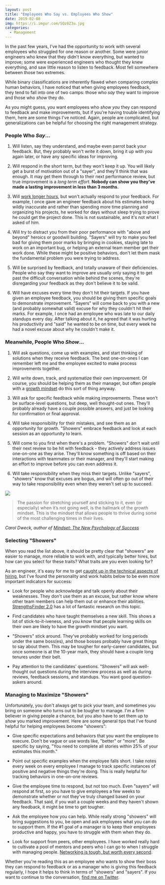 ```yaml
---
layout: post
title: "Employees Who Say vs. Employees Who Show"
date: 2019-02-08
img: https://i.imgur.com/SQz8Z3u.jpg
categories: 
  - Management
---
```


In the past few years, I've had the opportunity to work with several employees who struggled for one reason or another. Some were junior engineers who knew that they didn't know everything, but wanted to improve; some were experienced engineers who thought they knew everything, and saw little reason to listen to feedback. Most fell somewhere between those two extremes.

While binary classifications are inherently flawed when comparing complex human behaviors, I have noticed that when giving employees feedback, they tend to fall into one of two camps: those who _say_ they want to improve and those who _show_ they do. 

As you might guess, you want employees who _show you_ they can respond to feedback and make improvements, but if you're having trouble identifying them, here are some things I've noticed. Again, people are complicated, but generalizations can be helpful for choosing the right management strategy.

### People Who _Say_...

1. Will listen, say they understand, and maybe even parrot back your feedback. But, they probably won't write it down, bring it up with you again later, or have any specific ideas for improving.

2. Will respond in the short term, but they won't keep it up. You will likely get a burst of motivation out of a "sayer", and they'll think that was enough. It may get them through to their next performance review, but true improvement is a _long term effort_. **Nobody can show you they've made a lasting improvement in less than 3 months.**

3. Will [work longer hours](/posts/working-hours), but won't actually respond to your feedback. For example, I once gave an engineer feedback about his estimates being wildly inaccurate and rather than spending more time planning and organizing his projects, he worked for days without sleep trying to prove he could get the project done. This is not sustainable, and it's not what I asked of him.

4. Will try to distract you from their poor performance with "above and beyond" heroics or goodwill building. "Sayers" will try to make you feel bad for giving them poor marks by bringing in cookies, staying late to work on an important bug, or helping an external team member get their work done. While these might be positive behaviors, don't let them mask the fundamental problem you were trying to address.

5. Will be surprised by feedback, and totally unaware of their deficiencies. People who say they want to improve are usually only saying it to get past the difficult conversation while behind the scenes, they're disregarding your feedback as they don't believe it to be valid.

6. Will have excuses every time they don't hit their targets. If you have given an employee feedback, you should be giving them specific goals to demonstrate improvement. "Sayers" will come back to you with a new (and probably somewhat valid) excuse for why they couldn't hit their marks. For example, I once had an employee who was late to our daily standups every day. After talking about it, he agreed that it was hurting his productivity and "said" he wanted to be on time, but every week he had a novel excuse about why he couldn't make it.

### Meanwhile, People Who _Show_...

1. Will ask questions, come up with examples, and start thinking of solutions when they receive feedback. The best one-on-ones I can remember left me and the employee excited to make process improvements together.

2. Will write down, track, and systematize their own improvement. Of course, you should be helping them as their manager, but often people with a [growth mindset](https://fs.blog/2015/03/carol-dweck-mindset/) do this sort of thing anyway.

3. Will ask for specific feedback while making improvements. These won't be surface-level questions, but deep, well thought-out ones. They'll probably already have a couple possible answers, and just be looking for confirmation or final approval.

4. Will take responsibility for their mistakes, and see them as an opportunity for growth. "Showers" embrace feedback and look at each session as an opportunity to learn.

5. Will come to you first when there's a problem. "Showers" don't wait until their next review to be hit with feedback - they actively address issues one-on-one as they arise. They'll know something is off based on their interactions with teammates or their manager, and they'll start making an effort to improve before you can even address it.
 
6. Will take responsibility when they miss their targets. Unlike "sayers", "showers" know that excuses are bogus, and will often go out of their way to take responsibility even when they weren't set up to succeed.

![](https://i.imgur.com/axudwEI.jpg)

> The passion for stretching yourself and sticking to it, even (or especially) when it’s not going well, is the hallmark of the growth mindset. This is the mindset that allows people to thrive during some of the most challenging times in their lives.

_Carol Dweck, author of [Mindset: The New Psychology of Success](https://amzn.to/2Bsa3r7)_

### Selecting "Showers"

When you read the list above, it should be pretty clear that "showers" are easier to manage, more reliable to work with, and typically better hires, but how can you select for these traits? What traits are you even looking for?

As an engineer, it's easy for me to get [caught up in the technical aspects of hiring](https://www.karllhughes.com/posts/hiring-process), but I've found the personality and work habits below to be even more important indicators for success:

- Look for people who acknowledge and talk openly about their weaknesses. They don't use them as an excuse, but rather know where other team members can help them out or enhance their abilities. [StrengthsFinder 2.0](https://amzn.to/2TEUhAt) has a lot of fantastic research on this topic.

- Find candidates who have taught themselves a new skill. This shows a lot of stick-to-it-iveness, and you know that people learning skills on their own are likely to have the growth mindset you want.

- "Showers" stick around. They've probably worked for long periods under the same boss(es), and those bosses probably have great things to say about them. This may be tougher for early-career candidates, but once someone is at the 10-year mark, they should have a couple long tenures under their belt.

- Pay attention to the candidates' questions. "Showers" will ask well-thought out questions during the interview process as well as during reviews, feedback sessions, and standups. You want good question-askers around.

### Managing to Maximize "Showers"

Unfortunately, you don't always get to pick your team, and sometimes you bring on someone who turns out to be tougher to manage. I'm a firm believer in giving people a chance, but you also have to set them up to _show_ you marked improvement. Here are some general tips that I've found helpful for helping employees become "showers":

- Give specific expectations and behaviors that you want the employee to execure. Don't be vague or use words like, "better" or "more". Be specific by saying, "You need to complete all stories within 25% of your estimates this month."

- Point out specific examples when the employee falls short. I take notes every week on every employee I manage to track specific instances of positive and negative things they're doing. This is really helpful for tracking behaviors in one-on-one reviews.

- Give the employee time to respond, but not too much. Even "sayers" will respond at first, so you have to give employees a few weeks to demonstrate whether or not they've truly changed based on your feedback. That said, if you wait a couple weeks and they haven't shown any feedback, it might be time to get tougher.

- Ask the employee how you can help. While really strong "showers" will bring suggestions to you, be open and ask employees what you can do to support them. If the #1 goal of a manager is to keep their employees productive and happy, you have to struggle with them when they do.

- Look for support from peers, other employees. I have worked really hard to cultivate a pool of mentors and peers who I can go to when I struggle with managing people. [Networking is tough, but worth every second](https://www.karllhughes.com/posts/the-key-to-networking-keeping-in-touch).

Whether you're reading this as an employee who wants to show their boss they can respond to feedback or as a manager who is giving this feedback regularly, I hope it helps to think in terms of "showers" and "sayers". If you want to continue to the conversation, [find me on Twitter](https://twitter.com/karllhughes).
